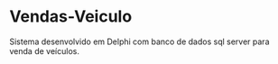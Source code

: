 # Vendas-Veiculo
Sistema desenvolvido em Delphi com banco de dados sql server para venda de veículos.
